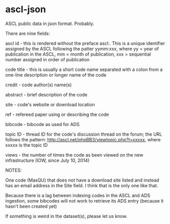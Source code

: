 ascl-json
=========

ASCL public data in json format. Probably.

There are nine fields:  

ascl id  - this is rendered without the preface ascl:. This is a unique identifier assigned by the ASCL following the patter yymm:xxx, where yy = year of publication in the ASCL, mm = month of publication, xxx = sequential number assigned in order of publication

code title  - this is usually a short code name separated with a colon from a one-line description or longer name of the code

credit - code author(s) name(s)

abstract - brief description of the code

site - code's website or download location

ref - refereed paper using or describing the code

bibcode - bibcode as used for ADS

topic ID - thread ID for the code's discussion thread on the forum; the URL follows the pattern: http://ascl.net/phpBB3/viewtopic.php?t=xxxxx, where xxxxx is the topic ID

views - the number of times the code as been viewed on the new infrastructure (IOW, since July 10, 2014)

NOTES: 

One code (MasQU) that does not have a download site listed and instead has an email address in the Site field. I think that is the only one like that. 

Because there is a lag between indexing codes in the ASCL and ADS ingestion, some bibcodes will not work to retrieve its ADS entry (because it hasn't been created yet)

If something is weird in the dataset(s), please let us know. 